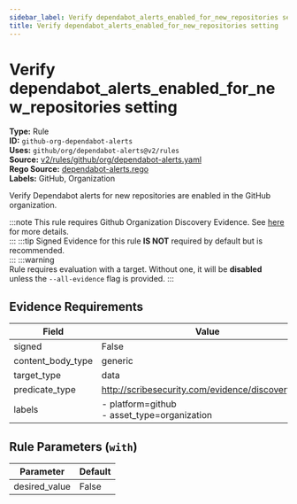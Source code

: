 ```yaml
---
sidebar_label: Verify dependabot_alerts_enabled_for_new_repositories setting
title: Verify dependabot_alerts_enabled_for_new_repositories setting
---  
```

# Verify dependabot_alerts_enabled_for_new_repositories setting  
**Type:** Rule  
**ID:** `github-org-dependabot-alerts`  
**Uses:** `github/org/dependabot-alerts@v2/rules`  
**Source:** [v2/rules/github/org/dependabot-alerts.yaml](https://github.com/scribe-public/sample-policies/blob/main/v2/rules/github/org/dependabot-alerts.yaml)  
**Rego Source:** [dependabot-alerts.rego](https://github.com/scribe-public/sample-policies/blob/main/v2/rules/github/org/dependabot-alerts.rego)  
**Labels:** GitHub, Organization  

Verify Dependabot alerts for new repositories are enabled in the GitHub organization.

:::note 
This rule requires Github Organization Discovery Evidence. See [here](https://scribe-security.netlify.app/docs/platforms/discover#github-discovery) for more details.  
::: 
:::tip 
Signed Evidence for this rule **IS NOT** required by default but is recommended.  
::: 
:::warning  
Rule requires evaluation with a target. Without one, it will be **disabled** unless the `--all-evidence` flag is provided.
::: 

## Evidence Requirements  
| Field | Value |
|-------|-------|
| signed | False |
| content_body_type | generic |
| target_type | data |
| predicate_type | http://scribesecurity.com/evidence/discovery/v0.1 |
| labels | - platform=github<br/>- asset_type=organization |

## Rule Parameters (`with`)  
| Parameter | Default |
|-----------|---------|
| desired_value | False |

